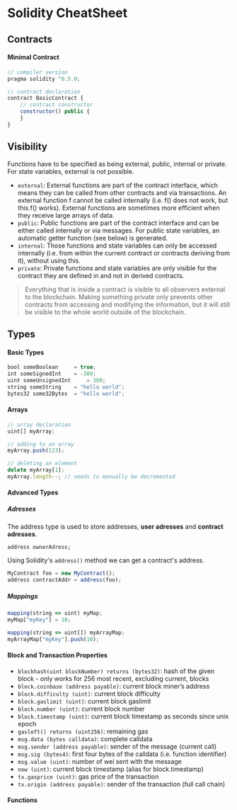 # Solidity CheatSheet

## Contracts

#### Minimal Contract

```javascript
// compiler version
pragma solidity ^0.5.0;

// contract declaration
contract BasicContract {
    // contract constructor
    constructor() public {
    }
}
```

## Visibility

Functions have to be specified as being external, public, internal or private. For state variables, external is not possible.

- `external`: External functions are part of the contract interface, which means they can be called from other contracts and via transactions. An external function f cannot be called internally (i.e. f() does not work, but this.f() works). External functions are sometimes more efficient when they receive large arrays of data.
- `public`: Public functions are part of the contract interface and can be either called internally or via messages. For public state variables, an automatic getter function (see below) is generated.
- `internal`: Those functions and state variables can only be accessed internally (i.e. from within the current contract or contracts deriving from it), without using this.
- `private`: Private functions and state variables are only visible for the contract they are defined in and not in derived contracts.

> Everything that is inside a contract is visible to all observers external to the blockchain. Making something private only prevents other contracts from accessing and modifying the information, but it will still be visible to the whole world outside of the blockchain.

## Types

#### Basic Types

```javascript
bool someBoolean	 = true;
int someSignedInt	 = -300;
uint someUnsignedInt     = 300;
string someString	 = "hello world";
bytes32 some32Bytes	 = "hello world";
```

#### Arrays

```javascript
// array declaration
uint[] myArray;

// adding to an array
myArray.push(123);

// deleting an element
delete myArray[1];
myArray.length--; // needs to manually be decremented
```

#### Advanced Types

##### Adresses

The address type is used to store addresses, **user adresses** and **contract adresses**.

```
address ownerAdress;
```

Using Solidity's `address()` method we can get a contract's address.

```javascript
MyContract foo = new MyContract();
address contractAddr = address(foo);
```

##### Mappings

```javascript
mapping(string => uint) myMap;
myMap["myKey"] = 10;

mapping(string => uint[]) myArrayMap;
myArrayMap["myKey"].push(10);

```

#### Block and Transaction Properties

- `blockhash(uint blockNumber) returns (bytes32)`: hash of the given block - only works for 256 most recent, excluding current, blocks
- `block.coinbase (address payable)`: current block miner’s address
- `block.difficulty (uint)`: current block difficulty
- `block.gaslimit (uint)`: current block gaslimit
- `block.number (uint)`: current block number
- `block.timestamp (uint)`: current block timestamp as seconds since unix epoch
- `gasleft() returns (uint256)`: remaining gas
- `msg.data (bytes calldata)`: complete calldata
- `msg.sender (address payable)`: sender of the message (current call)
- `msg.sig (bytes4)`: first four bytes of the calldata (i.e. function identifier)
- `msg.value (uint)`: number of wei sent with the message
- `now (uint)`: current block timestamp (alias for block.timestamp)
- `tx.gasprice (uint)`: gas price of the transaction
- `tx.origin (address payable)`: sender of the transaction (full call chain)

#### Functions
